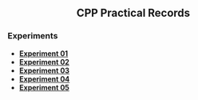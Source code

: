 <div align=center>
  <h2>CPP Practical Records</h2>
</div>

### Experiments

- [**Experiment 01**](experiment_01.md)
- [**Experiment 02**](experiment_02.md)
- [**Experiment 03**](experiment_03.md)
- [**Experiment 04**](experiment_04.md)
- [**Experiment 05**](experiment_05.md)
